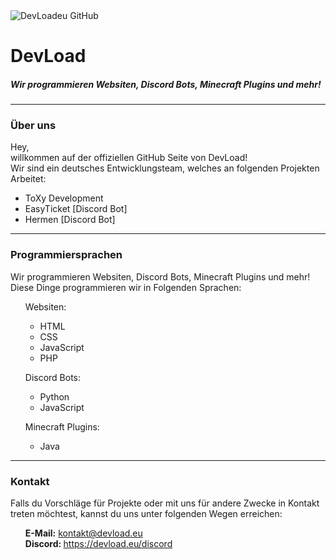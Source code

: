 <img src="https://devload.eu/banner/discord/DevLoad-GitHub.png" alt="DevLoadeu GitHub">

<h1>DevLoad</h1>
<h5>Wir programmieren Websiten, Discord Bots, Minecraft Plugins und mehr!</h5>

<hr>
<h3><b>Über uns</b></h3>
Hey, <br>
willkommen auf der offiziellen GitHub Seite von DevLoad!<br>
Wir sind ein deutsches Entwicklungsteam, welches an folgenden Projekten Arbeitet: 

<ul>
<li>ToXy Development</li>
<li>EasyTicket [Discord Bot]</li>
<li>Hermen [Discord Bot]</li>
</ul>
<hr>
<h3><b>Programmiersprachen</b></h3>
Wir programmieren Websiten, Discord Bots, Minecraft Plugins und mehr! 
Diese Dinge programmieren wir in Folgenden Sprachen:
<ul>Websiten: <ul><li>HTML</li><li>CSS</li><li>JavaScript</li><li>PHP</li></ul></ul>
<ul>Discord Bots: <ul><li>Python</li><li>JavaScript</li></ul></ul>
<ul>Minecraft Plugins: <ul><li>Java</li></ul></ul>
<hr>
<h3><b>Kontakt</b></h3>
Falls du Vorschläge für Projekte oder mit uns für andere Zwecke in Kontakt treten möchtest, kannst du uns unter folgenden Wegen erreichen:
<br>
<ul><b>E-Mail:</b> <a href="mailto:kontakt@devload.eu">kontakt@devload.eu</a><br><b>Discord: </b><a href="https://devload.eu/discord">https://devload.eu/discord</a><br>
